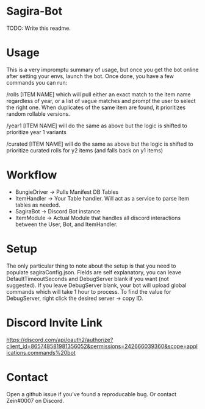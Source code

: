 # Sagira-Bot

TODO: Write this readme.

# Usage
This is a very impromptu summary of usage, but once you get the bot online after setting your envs, launch the bot. Once done, you have a few commands you can run:

/rolls [ITEM NAME] which will pull either an exact match to the item name regardless of year, or a list of vague matches and prompt the user to select the right one. When duplicates of the same item are found, it prioritizes random rollable versions.

/year1 [ITEM NAME] will do the same as above but the logic is shifted to prioritize year 1 variants

/curated [ITEM NAME] will do the same as above but the logic is shifted to prioritize curated rolls for y2 items (and falls back on y1 items)

# Workflow
* BungieDriver -> Pulls Manifest DB Tables
* ItemHandler -> Your Table handler. Will act as a service to parse item tables as needed.
* SagiraBot -> Discord Bot instance
* ItemModule -> Actual Module that handles all discord interactions between the User, Bot, and ItemHandler.

# Setup
The only particular thing to note about the setup is that you need to populate sagiraConfig.json.
Fields are self explanatory, you can leave DefaultTimeoutSeconds and DebugServer blank if you want (not suggested).
If you leave DebugServer blank, your bot will upload global commands which will take 1 hour to process.
To find the value for DebugServer, right click the desired server -> copy ID.

# Discord Invite Link
https://discord.com/api/oauth2/authorize?client_id=865748581981356052&permissions=242666039360&scope=applications.commands%20bot

# Contact

Open a github issue if you've found a reproducable bug. Or contact Zein#0007 on Discord.
